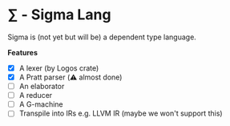 # $\sum$ - Sigma Lang

Sigma is (not yet but will be) a dependent type language.

**Features**
- [x] A lexer (by Logos crate)
- [x] A Pratt parser (⚠️ almost done)
- [ ] An elaborator
- [ ] A reducer
- [ ] A G-machine
- [ ] Transpile into IRs e.g. LLVM IR (maybe we won't support this)
